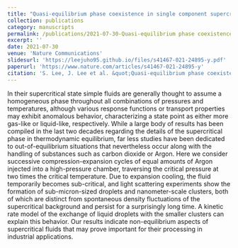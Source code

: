 ```yaml
---
title: "Quasi-equilibrium phase coexistence in single component supercritical fluids"
collection: publications
category: manuscripts
permalink: /publications/2021-07-30-Quasi-equilibrium phase coexistence in single component supercritical fluids
excerpt: ''
date: 2021-07-30
venue: 'Nature Communications'
slidesurl: 'https://leejuho95.github.io/files/s41467-021-24895-y.pdf'
paperurl: 'https://www.nature.com/articles/s41467-021-24895-y'
citation: 'S. Lee, J. Lee et al. &quot;Quasi-equilibrium phase coexistence in single component supercritical fluids&quot; <i>Nat. Commun.</i>. <b>12</b>, 4630 (2021).'
---
```


In their supercritical state simple fluids are generally thought to assume a homogeneous phase throughout all combinations of pressures and temperatures, although various response functions or transport properties may exhibit anomalous behavior, characterizing a state point as either more gas-like or liquid-like, respectively. While a large body of results has been compiled in the last two decades regarding the details of the supercritical phase in thermodynamic equilibrium, far less studies have been dedicated to out-of-equilibrium situations that nevertheless occur along with the handling of substances such as carbon dioxide or Argon. Here we consider successive compression-expansion cycles of equal amounts of Argon injected into a high-pressure chamber, traversing the critical pressure at two times the critical temperature. Due to expansion cooling, the fluid temporarily becomes sub-critical, and light scattering experiments show the formation of sub-micron-sized droplets and nanometer-scale clusters, both of which are distinct from spontaneous density fluctuations of the supercritical background and persist for a surprisingly long time. A kinetic rate model of the exchange of liquid droplets with the smaller clusters can explain this behavior. Our results indicate non-equilibrium aspects of supercritical fluids that may prove important for their processing in industrial applications.

